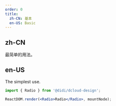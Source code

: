 ```yaml
---
order: 0
title:
  zh-CN: 基本
  en-US: Basic
---
```


## zh-CN

最简单的用法。

## en-US

The simplest use.

```jsx
import { Radio } from '@didi/dcloud-design';

ReactDOM.render(<Radio>Radio</Radio>, mountNode);
```
